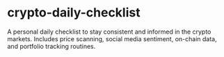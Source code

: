 # crypto-daily-checklist
A personal daily checklist to stay consistent and informed in the crypto markets. Includes price scanning, social media sentiment, on-chain data, and portfolio tracking routines.
